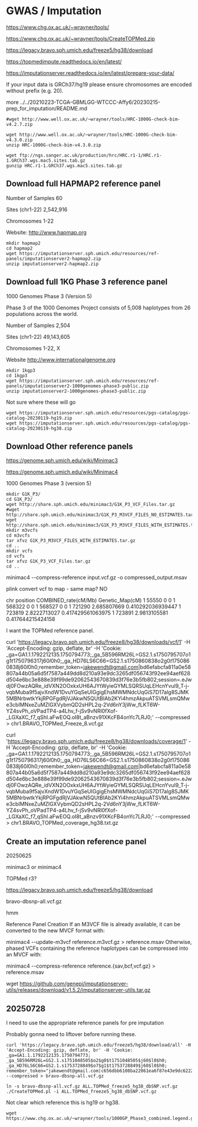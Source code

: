 
#	GWAS / Imputation


https://www.chg.ox.ac.uk/~wrayner/tools/


https://www.chg.ox.ac.uk/~wrayner/tools/CreateTOPMed.zip




https://legacy.bravo.sph.umich.edu/freeze5/hg38/download





https://topmedimpute.readthedocs.io/en/latest/

https://imputationserver.readthedocs.io/en/latest/prepare-your-data/


If your input data is GRCh37/hg19 please ensure chromosomes are encoded without prefix (e.g. 20).


more ../../20210223-TCGA-GBMLGG-WTCCC-Affy6/20230215-prep_for_imputation/README.md 


```
#wget http://www.well.ox.ac.uk/~wrayner/tools/HRC-1000G-check-bim-v4.2.7.zip

wget http://www.well.ox.ac.uk/~wrayner/tools/HRC-1000G-check-bim-v4.3.0.zip
unzip HRC-1000G-check-bim-v4.3.0.zip

wget ftp://ngs.sanger.ac.uk/production/hrc/HRC.r1-1/HRC.r1-1.GRCh37.wgs.mac5.sites.tab.gz
gunzip HRC.r1-1.GRCh37.wgs.mac5.sites.tab.gz
```


##	Download full HAPMAP2 reference panel

Number of Samples	60

Sites (chr1-22)	2,542,916

Chromosomes	1-22

Website:	http://www.hapmap.org


```
mkdir hapmap2
cd hapmap2
wget https://imputationserver.sph.umich.edu/resources/ref-panels/imputationserver2-hapmap2.zip
unzip imputationserver2-hapmap2.zip 
```


##	Download full 1KG Phase 3 reference panel

1000 Genomes Phase 3 (Version 5)

Phase 3 of the 1000 Genomes Project consists of 5,008 haplotypes from 26 populations across the world.

Number of Samples	2,504

Sites (chr1-22)	49,143,605

Chromosomes	1-22, X

Website	http://www.internationalgenome.org

```
mkdir 1kgp3
cd 1kgp3
wget https://imputationserver.sph.umich.edu/resources/ref-panels/imputationserver2-1000genomes-phase3-public.zip
unzip imputationserver2-1000genomes-phase3-public.zip
```











Not sure where these will go

```
wget https://imputationserver.sph.umich.edu/resources/pgs-catalog/pgs-catalog-20230119-hg19.zip
wget https://imputationserver.sph.umich.edu/resources/pgs-catalog/pgs-catalog-20230119-hg38.zip
```








##	Download Other reference panels

https://genome.sph.umich.edu/wiki/Minimac3

https://genome.sph.umich.edu/wiki/Minimac4

1000 Genomes Phase 3 (version 5)
```
mkdir G1K_P3/
cd G1K_P3/
wget http://share.sph.umich.edu/minimac3/G1K_P3_VCF_Files.tar.gz
#wget http://share.sph.umich.edu/minimac3/G1K_P3_M3VCF_FILES_NO_ESTIMATES.tar.gz
wget http://share.sph.umich.edu/minimac3/G1K_P3_M3VCF_FILES_WITH_ESTIMATES.tar.gz
mkdir m3vcfs
cd m3vcfs
tar xfvz G1K_P3_M3VCF_FILES_WITH_ESTIMATES.tar.gz
cd ..
mkdir vcfs
cd vcfs
tar xfvz G1K_P3_VCF_Files.tar.gz
cd ..
```

minimac4 --compress-reference input.vcf.gz -o compressed_output.msav

plink convert vcf to map - same map? NO

chr position COMBINED_rate(cM/Mb) Genetic_Map(cM)
1 55550 0 0
1 568322 0 0
1 568527 0 0
1 721290 2.685807669 0.410292036939447
1 723819 2.8222713027 0.417429561063975
1 723891 2.9813105581 0.417644215424158









I want the TOPMed reference panel.

curl 'https://legacy.bravo.sph.umich.edu/freeze8/hg38/downloads/vcf/1' -H 'Accept-Encoding: gzip, deflate, br' -H 'Cookie: _ga=GA1.1.1792212135.1750794773;_ga_5B596RM26L=GS2.1.s1750795707$o1$g1$t1750796317$j60$l0$h0;_ga_HD76LS6C66=GS2.1.s1750860838$o2$g0$t1750860838$j60$l0$h0;remember_token=jakewendt@gmail.com|bd6efabcfa811a0e58807a44b05a6d5f7587a449dd8d210a93e9dc3265df056743f92ee94aef628d504e6bc3e888e39f99de92062543670839d3f76e3b5fb802;session=.eJwdj0FOwzAQRe_idVXN2OOxkxUH6AJYtWyieGYMLSQRSUqLEHcnYvul9_T-j-vqbMuba9f5ajvXndW1DvuYGqSeUIGgigEhsMWMNdcUqGiS7D17alg8SJMK5MBNrbwtkYkjRPGFgdRjVJAkwN5QUtBIAb2KYi4hmzAkpuATSVMLsmQMwe3cbIMNxeZuMZlGXVybmQD2sHPL2q-2Vd6nY3jWw_fLKT6W-YZ4svPh_oVPadTP4-a4Lhv_f-jSv9vNRl0fXof-_LGXaXC_f7_qShI.aFwEOQ.oI8t_aBnzv91XKcFB4onYc7LRJ0;' --compressed > chr1.BRAVO_TOPMed_Freeze_8.vcf.gz

curl 'https://legacy.bravo.sph.umich.edu/freeze8/hg38/downloads/coverage/1' -H 'Accept-Encoding: gzip, deflate, br' -H 'Cookie: _ga=GA1.1.1792212135.1750794773;_ga_5B596RM26L=GS2.1.s1750795707$o1$g1$t1750796317$j60$l0$h0;_ga_HD76LS6C66=GS2.1.s1750860838$o2$g0$t1750860838$j60$l0$h0;remember_token=jakewendt@gmail.com|bd6efabcfa811a0e58807a44b05a6d5f7587a449dd8d210a93e9dc3265df056743f92ee94aef628d504e6bc3e888e39f99de92062543670839d3f76e3b5fb802;session=.eJwdj0FOwzAQRe_idVXN2OOxkxUH6AJYtWyieGYMLSQRSUqLEHcnYvul9_T-j-vqbMuba9f5ajvXndW1DvuYGqSeUIGgigEhsMWMNdcUqGiS7D17alg8SJMK5MBNrbwtkYkjRPGFgdRjVJAkwN5QUtBIAb2KYi4hmzAkpuATSVMLsmQMwe3cbIMNxeZuMZlGXVybmQD2sHPL2q-2Vd6nY3jWw_fLKT6W-YZ4svPh_oVPadTP4-a4Lhv_f-jSv9vNRl0fXof-_LGXaXC_f7_qShI.aFwEOQ.oI8t_aBnzv91XKcFB4onYc7LRJ0;' --compressed > chr1.BRAVO_TOPMed_coverage_hg38.txt.gz



##	Create an imputation reference panel

20250625

minimac3 or minimac4

TOPMed r3?

https://legacy.bravo.sph.umich.edu/freeze5/hg38/download

bravo-dbsnp-all.vcf.gz


hmm 





Reference Panel Creation
If an M3VCF file is already available, it can be converted to the new MVCF format with:

minimac4 --update-m3vcf reference.m3vcf.gz > reference.msav
Otherwise, phased VCFs containing the reference haplotypes can be compressed into an MVCF with:

minimac4 --compress-reference reference.{sav,bcf,vcf.gz} > reference.msav






wget https://github.com/genepi/imputationserver-utils/releases/download/v1.5.2/imputationserver-utils.tar.gz



##	20250728

I need to use the appropriate reference panels for pre imputation

Probably gonna need to liftover before running these.


```
curl 'https://legacy.bravo.sph.umich.edu/freeze5/hg38/download/all' -H 'Accept-Encoding: gzip, deflate, br' -H 'Cookie: _ga=GA1.1.1792212135.1750794773; _ga_5B596RM26L=GS2.1.s1751048505$o2$g0$t1751048505$j60$l0$h0; _ga_HD76LS6C66=GS2.1.s1753728849$o7$g1$t1753728849$j60$l0$h0; remember_token="jakewendt@gmail.com|c656dbb6108ba22061ea6f87e43e9dc62222abc6a95334adbaae7f1286e682aec1166982f19e4e97d5e37ada405b638872b045643018eafb219b8c31bc1e2e40"' --compressed > bravo-dbsnp-all.vcf.gz

ln -s bravo-dbsnp-all.vcf.gz ALL.TOPMed_freeze5_hg38_dbSNP.vcf.gz
./CreateTOPMed.pl -i ALL.TOPMed_freeze5_hg38_dbSNP.vcf.gz
```


Not clear which reference this is hg19 or hg38.

```
wget https://www.chg.ox.ac.uk/~wrayner/tools/1000GP_Phase3_combined.legend.gz
```


